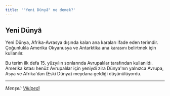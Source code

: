 ```yaml
---
title: '"Yeni Dünyâ" ne demek?'
---
```


## Yeni Dünyâ
Yeni Dünya, Afrika-Avrasya dışında kalan ana karaları ifade eden terimdir. Çoğunlukla Amerika Okyanusya ve Antarktika ana karasını belirtmek için kullanılır.

Bu terim ilk defa 15. yüzyılın sonlarında Avrupalılar tarafından kullanıldı. Amerika kıtası henüz Avrupalılar için yeniydi zira Dünya'nın yalnızca Avrupa, Asya ve Afrika'dan (Eski Dünya) meydana geldiği düşünülüyordu.



---
*Menşei: [Vikipedi](https://tr.wikipedia.org/wiki/Yeni_D%C3%BCnya)*